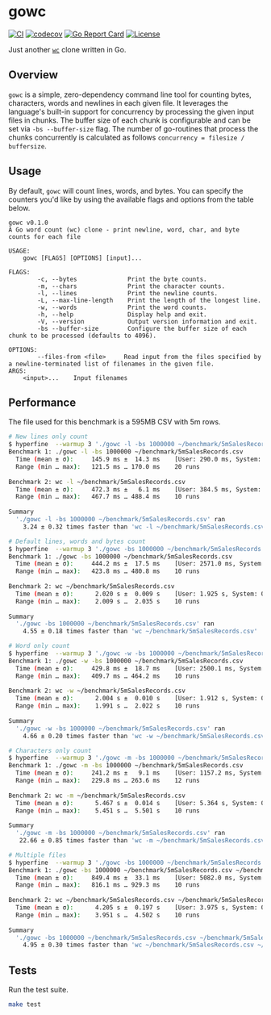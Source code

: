 # gowc
[![CI](https://github.com/svaloumas/gowc/actions/workflows/ci.yml/badge.svg)](https://github.com/svaloumas/gowc/actions/workflows/ci.yml)
[![codecov](https://codecov.io/gh/svaloumas/gowc/branch/main/graph/badge.svg?token=9CI4Q74JJK)](https://codecov.io/gh/svaloumas/gowc)
[![Go Report Card](https://goreportcard.com/badge/github.com/svaloumas/gowc)](https://goreportcard.com/report/github.com/svaloumas/gowc)
[![License](https://img.shields.io/badge/license-MIT-blue.svg)](https://github.com/svaloumas/gowc/blob/main/LICENSE)

Just another [`wc`](https://www.gnu.org/software/coreutils/manual/html_node/wc-invocation.html#wc-invocation) clone written in Go.

## Overview

`gowc` is a simple, zero-dependency command line tool for counting bytes, characters, words and newlines in each given file.
It leverages the language's built-in support for concurrency by processing the given input files in chunks. The buffer size of each chunk is configurable
and can be set via `-bs --buffer-size` flag. The number of go-routines that process the chunks concurrently is calculated as follows `concurrency = filesize / buffersize`.

## Usage

By default, `gowc` will count lines, words, and bytes. You can specify the counters you'd like by using the available flags and options from the table below.

```
gowc v0.1.0
A Go word count (wc) clone - print newline, word, char, and byte counts for each file 

USAGE:
	gowc [FLAGS] [OPTIONS] [input]...

FLAGS:
		-c, --bytes              Print the byte counts.
		-m, --chars              Print the character counts.
		-l, --lines              Print the newline counts.
		-L, --max-line-length    Print the length of the longest line.
		-w, --words              Print the word counts.
		-h, --help               Display help and exit.
		-V, --version            Output version information and exit.
		-bs --buffer-size        Configure the buffer size of each chunk to be processed (defaults to 4096).

OPTIONS:
		--files-from <file>     Read input from the files specified by a newline-terminated list of filenames in the given file.
ARGS:
	<input>...    Input filenames
```

## Performance

The file used for this benchmark is a 595MB CSV with 5m rows.

```bash
# New lines only count
$ hyperfine  --warmup 3 './gowc -l -bs 1000000 ~/benchmark/5mSalesRecords.csv' 'wc -l ~/benchmark/5mSalesRecords.csv'
Benchmark 1: ./gowc -l -bs 1000000 ~/benchmark/5mSalesRecords.csv
  Time (mean ± σ):     145.9 ms ±  14.3 ms    [User: 290.0 ms, System: 612.6 ms]
  Range (min … max):   121.5 ms … 170.0 ms    20 runs
 
Benchmark 2: wc -l ~/benchmark/5mSalesRecords.csv
  Time (mean ± σ):     472.3 ms ±   6.1 ms    [User: 384.5 ms, System: 86.3 ms]
  Range (min … max):   467.7 ms … 488.4 ms    10 runs
 
Summary
  './gowc -l -bs 1000000 ~/benchmark/5mSalesRecords.csv' ran
    3.24 ± 0.32 times faster than 'wc -l ~/benchmark/5mSalesRecords.csv'

# Default lines, words and bytes count
$ hyperfine  --warmup 3 './gowc -bs 1000000 ~/benchmark/5mSalesRecords.csv' 'wc ~/benchmark/5mSalesRecords.csv'
Benchmark 1: ./gowc -bs 1000000 ~/benchmark/5mSalesRecords.csv
  Time (mean ± σ):     444.2 ms ±  17.5 ms    [User: 2571.0 ms, System: 493.4 ms]
  Range (min … max):   423.8 ms … 480.8 ms    10 runs
 
Benchmark 2: wc ~/benchmark/5mSalesRecords.csv
  Time (mean ± σ):      2.020 s ±  0.009 s    [User: 1.925 s, System: 0.092 s]
  Range (min … max):    2.009 s …  2.035 s    10 runs
 
Summary
  './gowc -bs 1000000 ~/benchmark/5mSalesRecords.csv' ran
    4.55 ± 0.18 times faster than 'wc ~/benchmark/5mSalesRecords.csv'

# Word only count
$ hyperfine  --warmup 3 './gowc -w -bs 1000000 ~/benchmark/5mSalesRecords.csv' 'wc -w ~/benchmark/5mSalesRecords.csv'
Benchmark 1: ./gowc -w -bs 1000000 ~/benchmark/5mSalesRecords.csv
  Time (mean ± σ):     429.8 ms ±  18.7 ms    [User: 2500.1 ms, System: 474.4 ms]
  Range (min … max):   409.7 ms … 464.2 ms    10 runs
 
Benchmark 2: wc -w ~/benchmark/5mSalesRecords.csv
  Time (mean ± σ):      2.004 s ±  0.010 s    [User: 1.912 s, System: 0.090 s]
  Range (min … max):    1.991 s …  2.022 s    10 runs
 
Summary
  './gowc -w -bs 1000000 ~/benchmark/5mSalesRecords.csv' ran
    4.66 ± 0.20 times faster than 'wc -w ~/benchmark/5mSalesRecords.csv'

# Characters only count
$ hyperfine  --warmup 3 './gowc -m -bs 1000000 ~/benchmark/5mSalesRecords.csv' 'wc -m ~/benchmark/5mSalesRecords.csv'
Benchmark 1: ./gowc -m -bs 1000000 ~/benchmark/5mSalesRecords.csv
  Time (mean ± σ):     241.2 ms ±   9.1 ms    [User: 1157.2 ms, System: 450.7 ms]
  Range (min … max):   229.8 ms … 263.6 ms    12 runs
 
Benchmark 2: wc -m ~/benchmark/5mSalesRecords.csv
  Time (mean ± σ):      5.467 s ±  0.014 s    [User: 5.364 s, System: 0.097 s]
  Range (min … max):    5.451 s …  5.501 s    10 runs
 
Summary
  './gowc -m -bs 1000000 ~/benchmark/5mSalesRecords.csv' ran
   22.66 ± 0.85 times faster than 'wc -m ~/benchmark/5mSalesRecords.csv'

# Multiple files
$ hyperfine  --warmup 3 './gowc -bs 1000000 ~/benchmark/5mSalesRecords.csv ~/benchmark/5mSalesRecords.csv' 'wc ~/benchmark/5mSalesRecords.csv ~/benchmark/5mSalesRecords.csv'
Benchmark 1: ./gowc -bs 1000000 ~/benchmark/5mSalesRecords.csv ~/benchmark/5mSalesRecords.csv
  Time (mean ± σ):     849.4 ms ±  33.1 ms    [User: 5082.0 ms, System: 844.0 ms]
  Range (min … max):   816.1 ms … 929.3 ms    10 runs
 
Benchmark 2: wc ~/benchmark/5mSalesRecords.csv ~/benchmark/5mSalesRecords.csv
  Time (mean ± σ):      4.205 s ±  0.197 s    [User: 3.975 s, System: 0.205 s]
  Range (min … max):    3.951 s …  4.502 s    10 runs
 
Summary
  './gowc -bs 1000000 ~/benchmark/5mSalesRecords.csv ~/benchmark/5mSalesRecords.csv' ran
    4.95 ± 0.30 times faster than 'wc ~/benchmark/5mSalesRecords.csv ~/benchmark/5mSalesRecords.csv'
```

## Tests

Run the test suite.

```bash
make test
```